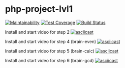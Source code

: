 # php-project-lvl1
[![Maintainability](https://api.codeclimate.com/v1/badges/57da1439fc983a010e7d/maintainability)](https://codeclimate.com/github/trencher/php-project-lvl1/maintainability) [![Test Coverage](https://api.codeclimate.com/v1/badges/57da1439fc983a010e7d/test_coverage)](https://codeclimate.com/github/trencher/php-project-lvl1/test_coverage) [![Build Status](https://travis-ci.org/trencher/php-project-lvl1.svg?branch=master)](https://travis-ci.org/trencher/php-project-lvl1)

Install and start video for step 2
[![asciicast](https://asciinema.org/a/IyKA5v9Lun4EdaTZ4kk0l4Ged.png)](https://asciinema.org/a/IyKA5v9Lun4EdaTZ4kk0l4Ged)

Install and start video for step 4 (brain-even)
[![asciicast](https://asciinema.org/a/evHttqdgBNwAjJiyKnUCotuHZ.png)](https://asciinema.org/a/evHttqdgBNwAjJiyKnUCotuHZ)

Install and start video for step 5 (brain-calc)
[![asciicast](https://asciinema.org/a/hvOQqJDrw2DLDvrplFYafpIGO.png)](https://asciinema.org/a/hvOQqJDrw2DLDvrplFYafpIGO)

Install and start video for step 6 (brain-gcd)
[![asciicast](https://asciinema.org/a/rwrsveppjzfU4AS6yj2q06J2a.png)](https://asciinema.org/a/rwrsveppjzfU4AS6yj2q06J2a)
